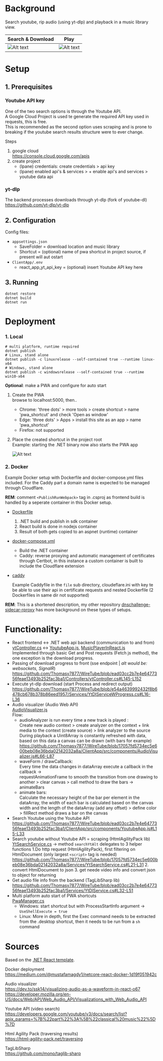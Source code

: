 # Background

Search youtube, rip audio (using yt-dlp) and playback in a music library view.

Search & Download | Play
--- | ---
![Alt text](doc/Screenshot_20230620_201627.png) | ![Alt text](doc/Screenshot_20230620_201731.png)

# Setup
## 1. Prerequisites
### Youtube API key
One of the two search options is through the Youtube API.  
A Google Cloud Project is used te generate the required API key used in requests, this is free.  
This is recommended as the second option uses scraping and is prone to breaking if the youtube search results structure were to ever change.

Steps
1. google cloud  
https://console.cloud.google.com/apis  
2. create project
    * (lpane) credentials: create credentials > api key  
    * (lpane) enabled api's & services > + enable api's and services > youtube data api

### yt-dlp
The backend processes downloads through yt-dlp (fork of youtube-dl)  
https://github.com/yt-dlp/yt-dlp

## 2. Configuration
Config files:
* `appsettings.json`  
    * SaveFolder = download location and music library  
    * Shortcut = (optional) name of pwa shortcut in project source, if present will aut ostart  
* `ClientApp/.env`
    * react_app_yt_api_key = (optional) insert Youtube API key here

## 3. Running

```shell
dotnet restore
dotnet build
dotnet run
```

# Deployment

### 1. Local
```shell
# multi platform, runtime required
dotnet publish
# Linux, stand alone
dotnet publish -c linuxrelease --self-contained true --runtime linux-x64
# Windows, stand alone
dotnet publish -c windowsrelease --self-contained true --runtime win10-x64
```

**Optional**: make a PWA and configure for auto start

1. Create the PWA  
browse to localhost:5000, then..
    * Chrome: 'three dots' > more tools > create shortcut > name 'pwa_shortcut' and check 'Open as window'
    * Edge: 'three dots' > Apps > install this site as an app > name 'pwa_shortcut'
    * Firefox: not supported

2. Place the created shortcut in the project root  
Example: starting the .NET binary now also starts the PWA app

    ![Alt text](doc/Screenshot_20230621_145455.png)

### 2. Docker

Example Docker setup with Dockerfile and docker-compose.yml files included. For the Caddy part a domain name is expected to be managed through Cloudflare.

**REM**: comment `<PublishRunWebpack>` tag in .csproj as frontend build is handled by a seperate container in this Docker setup.

* [Dockerfile](Dockerfile)
    1. .NET build and publish in sdk container 
    2. React build is done in nodejs container
    3. Result of both gets copied to an aspnet (runtime) container

* [docker-compose.yml](docker-compose.yml)
    * Build the .NET container
    * Caddy: reverse proxying and automatic management of certificates through Certbot, in this instance a custom container is built to include the Cloudflare extension

* [caddy](./caddy/)  

    Example Caddyfile in the `file` sub directory, cloudeflare.ini with key te be able to use their api in certificate requests and nested Dockerfile (2 Dockerfiles in same dir not supported)

**REM**: This is a shortened description, my other repository [dnschallenge-sidecar-rproxy](https://github.com/Thomasv7877/dnschallenge-sidecar-rproxy) has more background on these types of setups.

# Functionality:

* React frontend <-> .NET web api backend (communication to and from)  
[ytController.cs](Controllers/ytController.cs) <-> [YoutubeApp.js](ClientApp/src/components/YoutubeApp.js), [MusicPlayerInReact.js](ClientApp/src/components/MusicPlayerInReact.js)  
Implemented through basic Get and Post requests (Fetch js method), the one exception is the download progress.
* Passing of download progress to front (sse endpoint | *alt would be: websockets, SignalR*)
https://github.com/Thomasv7877/WireTube/blob/ead03cc2b7e4e6477356feae13493b252fac3ba1/Controllers/ytController.cs#L145-L152
* Execute yt-dlp download (start Process and redirect output)
https://github.com/Thomasv7877/WireTube/blob/e54a4639992432f8b6478cb678b378b86eed1957/Services/YtDlServiceWProgress.cs#L16-L36
* Audio visualizer (Audio Web API)  
[AudioVisualizer.js](ClientApp/src/components/AudioVisualizer.js)  
Flow:
    * audioAnalyzer is run every time a new track is played :  
    Create new audio context > create analyzer on the context + link media to the context (create source) > link analyzer to the source  
    During playback a Uint8Array is constantly refreshed with data, based on this data a canvas can be drawn (with bars for example)
    https://github.com/Thomasv7877/WireTube/blob/17057fd5734ec5e600beb08e36bda02142032a8a/ClientApp/src/components/AudioVisualizer.js#L66-L87
    * waveForm / drawCallback:  
    Every time the data changes in dataArray execute a callback in the callback ->  
    requestAnimationFrame to smooth the transition from one drawing to another > clear canvas > call method to draw the bars -> animateBars
    * animate bars:  
    Calculate the necessary height of the bar per element in the dataArray, the width of each bar is calculated based on the canvas width and the length of the dataArray (add any offset) > define color > fillRect method draws a bar on the canvas
* Search Youtube using the Youtube API
https://github.com/Thomasv7877/WireTube/blob/ead03cc2b7e4e6477356feae13493b252fac3ba1/ClientApp/src/components/YoutubeApp.js#L15-L33
* Search youtube without Youtube API = scraping (HtmlAgilityPack lib)  
[YtSearchService.cs](Services/YtSearchService.cs) -> method `searchYtAlt` delegates to 3 helper functions
    1.Do http request (HtmlAgilityPack), first filtering on HtmlDocument (only largest `<script>` tag is needed)
    https://github.com/Thomasv7877/WireTube/blob/17057fd5734ec5e600beb08e36bda02142032a8a/Services/YtSearchService.cs#L21-L31
    2. convert HtmlDocument to json
    3. get neede video info and convert json to object for returning
* Get audio file info from the backend (TagLibSharp lib)
https://github.com/Thomasv7877/WireTube/blob/ead03cc2b7e4e6477356feae13493b252fac3ba1/Services/YtDlService.cs#L32-L51
* Multi platform auto start of PWA shortcuts  
[PwaManager.cs](Services/PwaManager.cs)  
    * Windows: start shortcut but with ProcessStartInfo argument -> `UseShellExecute = true`
    * Linux: More in depth, first the Exec command needs to be extracted from the .desktop shortcut, then it needs to be run from a `sh` command

# Sources

Based on the [.NET React template](https://learn.microsoft.com/en-us/aspnet/core/client-side/spa/react?view=aspnetcore-7.0&tabs=visual-studio).

Docker deployment  
https://medium.com/@mustafamagdy1/netcore-react-docker-1d19f051942c  

Audio visualizer  
https://dev.to/ssk14/visualizing-audio-as-a-waveform-in-react-o67   
https://developer.mozilla.org/en-US/docs/Web/API/Web_Audio_API/Visualizations_with_Web_Audio_API

Youtube API (video search)  
https://developers.google.com/youtube/v3/docs/search/list?apix_params=%7B%22part%22%3A%5B%22classical%20music%22%5D%7D

Html Agility Pack (traversing results)  
https://html-agility-pack.net/traversing

TagLibSharp  
https://github.com/mono/taglib-sharp